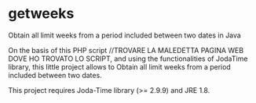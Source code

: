 # getweeks
Obtain all limit weeks from a period included between two dates in Java

On the basis of this PHP script //TROVARE LA MALEDETTA PAGINA WEB DOVE HO TROVATO LO SCRIPT, and using the functionalities of JodaTime library, this little project allows to Obtain all limit weeks from a period included between two dates.

This project requires Joda-Time library (>= 2.9.9) and JRE 1.8.
